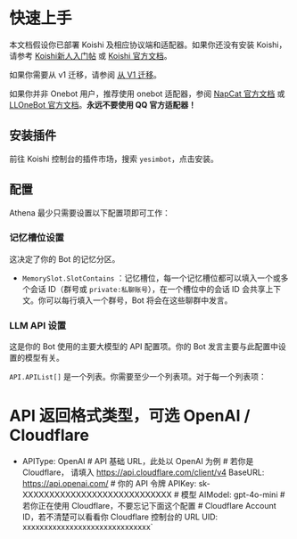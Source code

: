 
# 快速上手

本文档假设你已部署 Koishi 及相应协议端和适配器。如果你还没有安装 Koishi，请参考 [Koishi新人入门帖](https://forum.koishi.xyz/t/topic/556) 或 [Koishi 官方文档](https://koishi.chat/zh-CN/)。

如果你需要从 v1 迁移，请参阅 [从 V1 迁移](migrate-from-v1)。

如果你并非 Onebot 用户，推荐使用 onebot 适配器，参阅 [NapCat 官方文档](https://napneko.pages.dev/) 或 [LLOneBot 官方文档](https://llonebot.github.io/zh-CN/)。**永远不要使用 QQ 官方适配器！**

## 安装插件

前往 Koishi 控制台的插件市场，搜索 `yesimbot`，点击安装。

## 配置

Athena 最少只需要设置以下配置项即可工作：

### 记忆槽位设置

这决定了你的 Bot 的记忆分区。

- `MemorySlot.SlotContains` ：记忆槽位，每一个记忆槽位都可以填入一个或多个会话 ID（群号或 `private:私聊账号`），在一个槽位中的会话 ID 会共享上下文。你可以每行填入一个群号，Bot 将会在这些聊群中发言。

### LLM API 设置

这是你的 Bot 使用的主要大模型的 API 配置项。你的 Bot 发言主要与此配置中设置的模型有关。

`API.APIList[]` 是一个列表。你需要至少一个列表项。对于每一个列表项：

# API 返回格式类型，可选 OpenAI / Cloudflare
  - APIType: OpenAI          # API 基础 URL，此处以 OpenAI 为例          # 若你是 Cloudflare， 请填入 https://api.cloudflare.com/client/v4          BaseURL: https://api.openai.com/          # 你的 API 令牌          APIKey: sk-XXXXXXXXXXXXXXXXXXXXXXXXXXXX          # 模型          AIModel: gpt-4o-mini          # 若你正在使用 Cloudflare，不要忘记下面这个配置          # Cloudflare Account ID，若不清楚可以看看你 Cloudflare 控制台的 URL          UID:　xxxxxxxxxxxxxxxxxxxxxxxxxxxxxx`
<!--stackedit_data:
eyJoaXN0b3J5IjpbLTg0MDYwNDkyMV19
-->